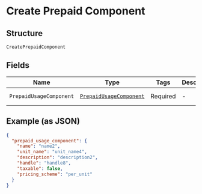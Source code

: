 
# Create Prepaid Component

## Structure

`CreatePrepaidComponent`

## Fields

| Name | Type | Tags | Description | Getter | Setter |
|  --- | --- | --- | --- | --- | --- |
| `PrepaidUsageComponent` | [`PrepaidUsageComponent`](../../doc/models/prepaid-usage-component.md) | Required | - | PrepaidUsageComponent getPrepaidUsageComponent() | setPrepaidUsageComponent(PrepaidUsageComponent prepaidUsageComponent) |

## Example (as JSON)

```json
{
  "prepaid_usage_component": {
    "name": "name2",
    "unit_name": "unit_name4",
    "description": "description2",
    "handle": "handle8",
    "taxable": false,
    "pricing_scheme": "per_unit"
  }
}
```

